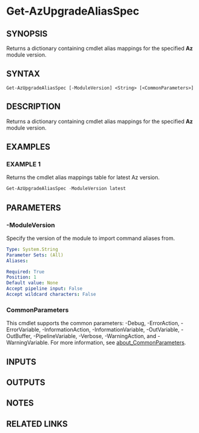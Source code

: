 ﻿---
external help file: Az.Tools.Migration-help.xml
Module Name: az.tools.migration
online version:
schema: 2.0.0
---

# Get-AzUpgradeAliasSpec

## SYNOPSIS
Returns a dictionary containing cmdlet alias mappings for the specified **Az** module version.

## SYNTAX

```
Get-AzUpgradeAliasSpec [-ModuleVersion] <String> [<CommonParameters>]
```

## DESCRIPTION

Returns a dictionary containing cmdlet alias mappings for the specified **Az** module version.

## EXAMPLES

### EXAMPLE 1

Returns the cmdlet alias mappings table for latest Az version.

```powershell
Get-AzUpgradeAliasSpec -ModuleVersion latest
```

## PARAMETERS

### -ModuleVersion

Specify the version of the module to import command aliases from.

```yaml
Type: System.String
Parameter Sets: (All)
Aliases:

Required: True
Position: 1
Default value: None
Accept pipeline input: False
Accept wildcard characters: False
```

### CommonParameters

This cmdlet supports the common parameters: -Debug, -ErrorAction, -ErrorVariable,
-InformationAction, -InformationVariable, -OutVariable, -OutBuffer, -PipelineVariable, -Verbose,
-WarningAction, and -WarningVariable. For more information, see
[about_CommonParameters](http://go.microsoft.com/fwlink/?LinkID=113216).

## INPUTS

## OUTPUTS

## NOTES

## RELATED LINKS
